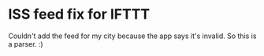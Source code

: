# ISS feed fix for IFTTT

Couldn't add the feed for my city because the app says it's invalid. So this is a parser. :)